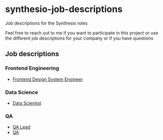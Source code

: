 # synthesio-job-descriptions
Job descriptions for the Synthesio roles

Feel free to reach out to me if you want to participate in this project or use the different job descriptions for your company or if you have questions

## Job descriptions

### Frontend Engineering
* [Frontend Design System Engineer](job-descriptions/frontend-design-system-engineer.md)

### Data Science
* [Data Scientist](job-descriptions/data-scientist.md)

### QA
* [QA Lead](job-descriptions/qa-lead.md)
* [QA](job-descriptions/qa.md)